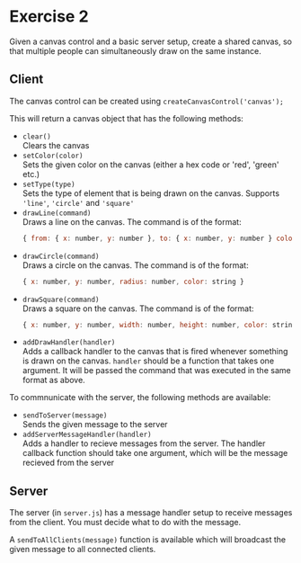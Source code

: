 # Exercise 2

Given a canvas control and a basic server setup, create a shared canvas, so that multiple people can simultaneously draw on the same instance.

## Client

The canvas control can be created using `createCanvasControl('canvas');`

This will return a canvas object that has the following methods:

- `clear()`  
  Clears the canvas
- `setColor(color)`  
  Sets the given color on the canvas (either a hex code or 'red', 'green' etc.)
- `setType(type)`  
  Sets the type of element that is being drawn on the canvas. Supports `'line'`, `'circle'` and `'square'`
- `drawLine(command)`  
  Draws a line on the canvas. The command is of the format:
  ```javascript
  { from: { x: number, y: number }, to: { x: number, y: number } color: string }
  ```
- `drawCircle(command)`  
  Draws a circle on the canvas. The command is of the format:
  ```javascript
  { x: number, y: number, radius: number, color: string }
  ```
- `drawSquare(command)`  
  Draws a square on the canvas. The command is of the format:
  ```javascript
  { x: number, y: number, width: number, height: number, color: string }
  ```
- `addDrawHandler(handler)`  
  Adds a callback handler to the canvas that is fired whenever something is drawn on the canvas. `handler` should be a function that takes one argument. It will be passed the command that was executed in the same format as above.

To commnunicate with the server, the following methods are available:

- `sendToServer(message)`  
  Sends the given message to the server
- `addServerMessageHandler(handler)`  
  Adds a handler to recieve messages from the server. The handler callback function should take one argument, which will be the message recieved from the server

## Server

The server (in `server.js`) has a message handler setup to receive messages from the client. You must decide what to do with the message.

A `sendToAllClients(message)` function is available which will broadcast the given message to all connected clients.
